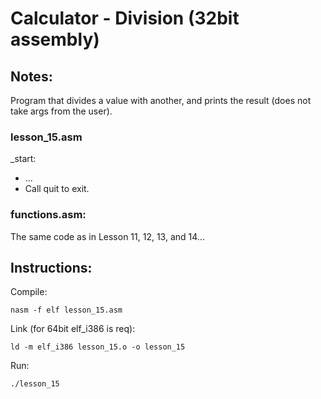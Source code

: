 # Calculator - Division (32bit assembly)

## Notes:
Program that divides a value with another, and prints the result (does not take args from the user).
 
### lesson_15.asm

_start:
- ...
- Call quit to exit.

### functions.asm:
The same code as in Lesson 11, 12, 13, and 14...

## Instructions:

Compile:
```
nasm -f elf lesson_15.asm
```
Link (for 64bit elf_i386 is req):
```
ld -m elf_i386 lesson_15.o -o lesson_15
```
Run:
```
./lesson_15
```